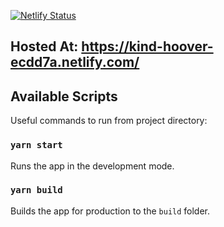 [![Netlify Status](https://api.netlify.com/api/v1/badges/9a22f224-9cbd-447f-8a45-1062fc786ddb/deploy-status)](https://app.netlify.com/sites/kind-hoover-ecdd7a/deploys)
## Hosted At: https://kind-hoover-ecdd7a.netlify.com/
## Available Scripts

Useful commands to run from project directory:

### `yarn start`
Runs the app in the development mode.

### `yarn build`
Builds the app for production to the `build` folder.
